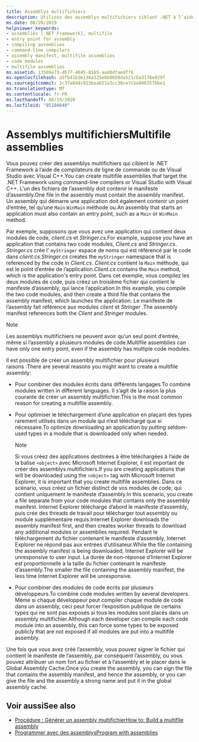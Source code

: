 ```yaml
---
title: Assemblys multifichiers
description: Utilisez des assemblys multifichiers ciblant .NET à l’aide de compilateurs de ligne de commande ou de Visual Studio avec Visual C++. Un fichier de l’assembly doit contenir le manifeste de l’assembly.
ms.date: 08/20/2019
helpviewer_keywords:
- assemblies [.NET Framework], multifile
- entry point for assembly
- compiling assemblies
- command-line compilers
- assembly manifest, multifile assemblies
- code modules
- multifile assemblies
ms.assetid: 13509e73-db77-4645-8165-aad8dfaedff6
ms.openlocfilehash: a5fb41b3b136a325e6b8658da521cba3176e929f
ms.sourcegitcommit: 1c37a894c923bea021a3cc38ce7cba946357bbe1
ms.translationtype: MT
ms.contentlocale: fr-FR
ms.lasthandoff: 06/19/2020
ms.locfileid: "85104640"
---
```

# <a name="multifile-assemblies"></a><span data-ttu-id="98bc0-104">Assemblys multifichiers</span><span class="sxs-lookup"><span data-stu-id="98bc0-104">Multifile assemblies</span></span>

<span data-ttu-id="98bc0-105">Vous pouvez créer des assemblys multifichiers qui ciblent le .NET Framework à l’aide de compilateurs de ligne de commande ou de Visual Studio avec Visual C++.</span><span class="sxs-lookup"><span data-stu-id="98bc0-105">You can create multifile assemblies that target the .NET Framework using command-line compilers or Visual Studio with Visual C++.</span></span> <span data-ttu-id="98bc0-106">L’un des fichiers de l’assembly doit contenir le manifeste d’assembly.</span><span class="sxs-lookup"><span data-stu-id="98bc0-106">One file in the assembly must contain the assembly manifest.</span></span> <span data-ttu-id="98bc0-107">Un assembly qui démarre une application doit également contenir un point d’entrée, tel qu’une `Main` `WinMain` méthode ou.</span><span class="sxs-lookup"><span data-stu-id="98bc0-107">An assembly that starts an application must also contain an entry point, such as a `Main` or `WinMain` method.</span></span>

<span data-ttu-id="98bc0-108">Par exemple, supposons que vous avez une application qui contient deux modules de code, *client.cs* et *Stringer.cs*.</span><span class="sxs-lookup"><span data-stu-id="98bc0-108">For example, suppose you have an application that contains two code modules, *Client.cs* and *Stringer.cs*.</span></span> <span data-ttu-id="98bc0-109">*Stringer.cs* crée l' `myStringer` espace de noms qui est référencé par le code dans *client.cs*.</span><span class="sxs-lookup"><span data-stu-id="98bc0-109">*Stringer.cs* creates the `myStringer` namespace that is referenced by the code in *Client.cs*.</span></span> <span data-ttu-id="98bc0-110">*Client.cs* contient la `Main` méthode, qui est le point d’entrée de l’application.</span><span class="sxs-lookup"><span data-stu-id="98bc0-110">*Client.cs* contains the `Main` method, which is the application's entry point.</span></span> <span data-ttu-id="98bc0-111">Dans cet exemple, vous compilez les deux modules de code, puis créez un troisième fichier qui contient le manifeste d’assembly, qui lance l’application.</span><span class="sxs-lookup"><span data-stu-id="98bc0-111">In this example, you compile the two code modules, and then create a third file that contains the assembly manifest, which launches the application.</span></span> <span data-ttu-id="98bc0-112">Le manifeste de l’assembly fait référence aux modules *client* et *Stringer* .</span><span class="sxs-lookup"><span data-stu-id="98bc0-112">The assembly manifest references both the *Client* and *Stringer* modules.</span></span>

> [!NOTE]
> <span data-ttu-id="98bc0-113">Les assemblys multifichiers ne peuvent avoir qu’un seul point d’entrée, même si l’assembly a plusieurs modules de code.</span><span class="sxs-lookup"><span data-stu-id="98bc0-113">Multifile assemblies can have only one entry point, even if the assembly has multiple code modules.</span></span>

<span data-ttu-id="98bc0-114">Il est possible de créer un assembly multifichier pour plusieurs raisons :</span><span class="sxs-lookup"><span data-stu-id="98bc0-114">There are several reasons you might want to create a multifile assembly:</span></span>

- <span data-ttu-id="98bc0-115">Pour combiner des modules écrits dans différents langages.</span><span class="sxs-lookup"><span data-stu-id="98bc0-115">To combine modules written in different languages.</span></span> <span data-ttu-id="98bc0-116">Il s’agit de la raison la plus courante de créer un assembly multifichier.</span><span class="sxs-lookup"><span data-stu-id="98bc0-116">This is the most common reason for creating a multifile assembly.</span></span>

- <span data-ttu-id="98bc0-117">Pour optimiser le téléchargement d’une application en plaçant des types rarement utilisés dans un module qui n’est téléchargé que si nécessaire.</span><span class="sxs-lookup"><span data-stu-id="98bc0-117">To optimize downloading an application by putting seldom-used types in a module that is downloaded only when needed.</span></span>

    > [!NOTE]
    > <span data-ttu-id="98bc0-118">Si vous créez des applications destinées à être téléchargées à l’aide de la balise `<object>` avec Microsoft Internet Explorer, il est important de créer des assemblys multifichiers.</span><span class="sxs-lookup"><span data-stu-id="98bc0-118">If you are creating applications that will be downloaded using the `<object>` tag with Microsoft Internet Explorer, it is important that you create multifile assemblies.</span></span> <span data-ttu-id="98bc0-119">Dans ce scénario, vous créez un fichier distinct de vos modules de code, qui contient uniquement le manifeste d’assembly.</span><span class="sxs-lookup"><span data-stu-id="98bc0-119">In this scenario, you create a file separate from your code modules that contains only the assembly manifest.</span></span> <span data-ttu-id="98bc0-120">Internet Explorer télécharge d’abord le manifeste d’assembly, puis crée des threads de travail pour télécharger tout assembly ou module supplémentaire requis.</span><span class="sxs-lookup"><span data-stu-id="98bc0-120">Internet Explorer downloads the assembly manifest first, and then creates worker threads to download any additional modules or assemblies required.</span></span> <span data-ttu-id="98bc0-121">Pendant le téléchargement du fichier contenant le manifeste d’assembly, Internet Explorer ne répond pas aux entrées d’utilisateur.</span><span class="sxs-lookup"><span data-stu-id="98bc0-121">While the file containing the assembly manifest is being downloaded, Internet Explorer will be unresponsive to user input.</span></span> <span data-ttu-id="98bc0-122">La durée de non-réponse d’Internet Explorer est proportionnelle à la taille du fichier contenant le manifeste d’assembly.</span><span class="sxs-lookup"><span data-stu-id="98bc0-122">The smaller the file containing the assembly manifest, the less time Internet Explorer will be unresponsive.</span></span>

- <span data-ttu-id="98bc0-123">Pour combiner des modules de code écrits par plusieurs développeurs.</span><span class="sxs-lookup"><span data-stu-id="98bc0-123">To combine code modules written by several developers.</span></span> <span data-ttu-id="98bc0-124">Même si chaque développeur peut compiler chaque module de code dans un assembly, ceci peut forcer l’exposition publique de certains types qui ne sont pas exposés si tous les modules sont placés dans un assembly multifichier.</span><span class="sxs-lookup"><span data-stu-id="98bc0-124">Although each developer can compile each code module into an assembly, this can force some types to be exposed publicly that are not exposed if all modules are put into a multifile assembly.</span></span>

<span data-ttu-id="98bc0-125">Une fois que vous avez créé l’assembly, vous pouvez signer le fichier qui contient le manifeste de l’assembly, par conséquent l’assembly, ou vous pouvez attribuer un nom fort au fichier et à l’assembly et le placer dans le Global Assembly Cache.</span><span class="sxs-lookup"><span data-stu-id="98bc0-125">Once you create the assembly, you can sign the file that contains the assembly manifest, and hence the assembly, or you can give the file and the assembly a strong name and put it in the global assembly cache.</span></span>

## <a name="see-also"></a><span data-ttu-id="98bc0-126">Voir aussi</span><span class="sxs-lookup"><span data-stu-id="98bc0-126">See also</span></span>

- [<span data-ttu-id="98bc0-127">Procédure : Générer un assembly multifichier</span><span class="sxs-lookup"><span data-stu-id="98bc0-127">How to: Build a multifile assembly</span></span>](build-multifile-assembly.md)
- [<span data-ttu-id="98bc0-128">Programmer avec des assemblys</span><span class="sxs-lookup"><span data-stu-id="98bc0-128">Program with assemblies</span></span>](../../standard/assembly/index.md)
